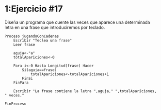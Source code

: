 # 1:Ejercicio #17

Diseña un programa que cuente las veces que aparece una determinada letra en una frase que introduciremos por teclado.
```
Proceso jugandoConCadenas
	Escribir "Teclea una frase"
	Leer frase
	
	aguja<-"a"	
	totalApariciones<-0

	Para i<-0 Hasta Longitud(frase) Hacer
		Si(aguja==frase)
			totalApariciones<-totalApariciones+1
		FinSi
	FinPara

	Escribir "La frase contiene la letra ",aguja," ",totalApariciones, " veces."

FinProceso
```

